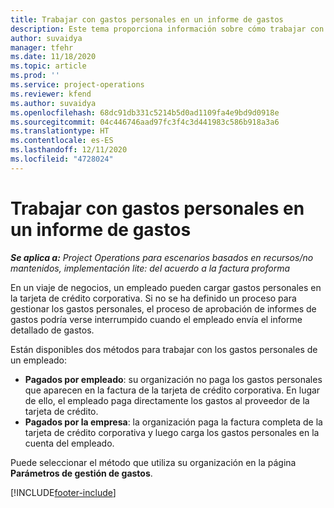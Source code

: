```yaml
---
title: Trabajar con gastos personales en un informe de gastos
description: Este tema proporciona información sobre cómo trabajar con los gastos personales de los empleados en sus viajes de negocios.
author: suvaidya
manager: tfehr
ms.date: 11/18/2020
ms.topic: article
ms.prod: ''
ms.service: project-operations
ms.reviewer: kfend
ms.author: suvaidya
ms.openlocfilehash: 68dc91db331c5214b5d0ad1109fa4e9bd9d0918e
ms.sourcegitcommit: 04c446746aad97fc3f4c3d441983c586b918a3a6
ms.translationtype: HT
ms.contentlocale: es-ES
ms.lasthandoff: 12/11/2020
ms.locfileid: "4728024"
---
```

# <a name="work-with-personal-expenses-on-an-expense-report"></a>Trabajar con gastos personales en un informe de gastos

_**Se aplica a:** Project Operations para escenarios basados en recursos/no mantenidos, implementación lite: del acuerdo a la factura proforma_

En un viaje de negocios, un empleado pueden cargar gastos personales en la tarjeta de crédito corporativa. Si no se ha definido un proceso para gestionar los gastos personales, el proceso de aprobación de informes de gastos podría verse interrumpido cuando el empleado envía el informe detallado de gastos.

Están disponibles dos métodos para trabajar con los gastos personales de un empleado:

  - **Pagados por empleado**: su organización no paga los gastos personales que aparecen en la factura de la tarjeta de crédito corporativa. En lugar de ello, el empleado paga directamente los gastos al proveedor de la tarjeta de crédito. 
  - **Pagados por la empresa**: la organización paga la factura completa de la tarjeta de crédito corporativa y luego carga los gastos personales en la cuenta del empleado.

Puede seleccionar el método que utiliza su organización en la página **Parámetros de gestión de gastos**.


[!INCLUDE[footer-include](../includes/footer-banner.md)]